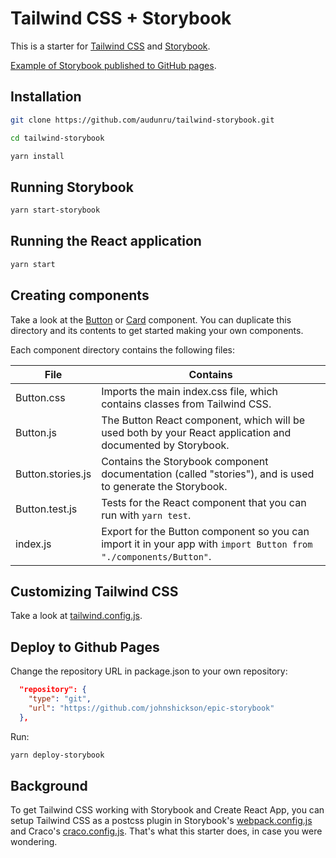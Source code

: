 # Tailwind CSS + Storybook

This is a starter for [Tailwind CSS](https://tailwindcss.com/) and [Storybook](https://storybook.js.org/).

[Example of Storybook published to GitHub pages](https://audunru.github.io/tailwind-storybook/).

## Installation

```bash
git clone https://github.com/audunru/tailwind-storybook.git

cd tailwind-storybook

yarn install
```

## Running Storybook

```bash
yarn start-storybook
```

## Running the React application

```bash
yarn start
```

## Creating components

Take a look at the [Button](src/components/Button) or [Card](src/components/Card) component. You can duplicate this directory and its contents to get started making your own components.

Each component directory contains the following files:

| File              | Contains                                                                                                          |
| ----------------- | ----------------------------------------------------------------------------------------------------------------- |
| Button.css        | Imports the main index.css file, which contains classes from Tailwind CSS.                                        |
| Button.js         | The Button React component, which will be used both by your React application and documented by Storybook.        |
| Button.stories.js | Contains the Storybook component documentation (called "stories"), and is used to generate the Storybook.         |
| Button.test.js    | Tests for the React component that you can run with `yarn test`.                                                  |
| index.js          | Export for the Button component so you can import it in your app with `import Button from "./components/Button"`. |

## Customizing Tailwind CSS

Take a look at [tailwind.config.js](tailwind.config.js).

## Deploy to Github Pages

Change the repository URL in package.json to your own repository:

```json
  "repository": {
    "type": "git",
    "url": "https://github.com/johnshickson/epic-storybook"
  },
```

Run:

```bash
yarn deploy-storybook
```

## Background

To get Tailwind CSS working with Storybook and Create React App, you can setup Tailwind CSS as a postcss plugin in Storybook's [webpack.config.js](.storybook/webpack.config.js) and Craco's [craco.config.js](craco.config.js). That's what this starter does, in case you were wondering.
